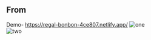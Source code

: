## From<br>
Demo- https://regal-bonbon-4ce807.netlify.app/
![one](https://user-images.githubusercontent.com/110189253/213759423-2378ccae-d15e-4ea1-9023-d579dfdfe8bd.PNG)<br>
![two](https://user-images.githubusercontent.com/110189253/213760521-57cf4678-49ae-453f-a4c6-d98d76aabaaf.PNG)
